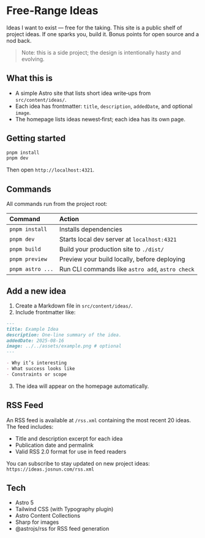 # Free‑Range Ideas

Ideas I want to exist — free for the taking. This site is a public shelf of project ideas. If one sparks you, build it. Bonus points for open source and a nod back.

> Note: this is a side project; the design is intentionally hasty and evolving.

## What this is

- A simple Astro site that lists short idea write‑ups from `src/content/ideas/`.
- Each idea has frontmatter: `title`, `description`, `addedDate`, and optional `image`.
- The homepage lists ideas newest‑first; each idea has its own page.

## Getting started

```sh
pnpm install
pnpm dev
```

Then open `http://localhost:4321`.

## Commands

All commands run from the project root:

| Command          | Action                                           |
| :--------------- | :----------------------------------------------- |
| `pnpm install`   | Installs dependencies                            |
| `pnpm dev`       | Starts local dev server at `localhost:4321`      |
| `pnpm build`     | Build your production site to `./dist/`          |
| `pnpm preview`   | Preview your build locally, before deploying     |
| `pnpm astro ...` | Run CLI commands like `astro add`, `astro check` |

## Add a new idea

1. Create a Markdown file in `src/content/ideas/`.
2. Include frontmatter like:

```md
---
title: Example Idea
description: One‑line summary of the idea.
addedDate: 2025-08-16
image: ../../assets/example.png # optional
---

- Why it’s interesting
- What success looks like
- Constraints or scope
```

3. The idea will appear on the homepage automatically.

## RSS Feed

An RSS feed is available at `/rss.xml` containing the most recent 20 ideas. The feed includes:
- Title and description excerpt for each idea
- Publication date and permalink
- Valid RSS 2.0 format for use in feed readers

You can subscribe to stay updated on new project ideas: `https://ideas.josnun.com/rss.xml`

## Tech

- Astro 5
- Tailwind CSS (with Typography plugin)
- Astro Content Collections
- Sharp for images
- @astrojs/rss for RSS feed generation

